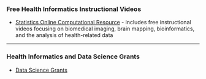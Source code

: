 ### Free Health Informatics Instructional Videos

- [Statistics Online Computational Resource](http://www.socr.umich.edu/) - includes free instructional videos focusing on biomedical imaging, brain mapping, bioinformatics, and the analysis of health-related data

---

### Health Informatics and Data Science Grants

- [Data Science Grants](http://midas.umich.edu/grant-opportunities/)
